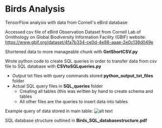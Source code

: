 # Birds Analysis

TensorFlow analysis with data from Cornell's eBird database

Accessed csv file of eBird Observation Dataset from Cornell Lab of Ornithology
on Global Biodiversity Information Facility (GBIF) website:
https://www.gbif.org/dataset/4fa7b334-ce0d-4e88-aaae-2e0c138d049e

Shortened data to more manageable chunk with **GetShortCSV.py**

Wrote python code to create SQL queries in order to transfer data from
csv file to SQL database with **CSVtoSQLqueries.py**
- Output txt files with query commands stored **python_output_txt_files** folder
- Actual SQL query files in **SQL_queries** folder
  - Creating all tables (this was written by hand to create schema and tables
  - All other files are the queries to insert data into tables


Example query of data stored in main table:
![alt text](https://github.com/savanaconda/Birds-Analysis/blob/master/Images/SQL%20table%20example.png)

SQL database structure outlined in **Birds_SQL_databasestructure.pdf**
